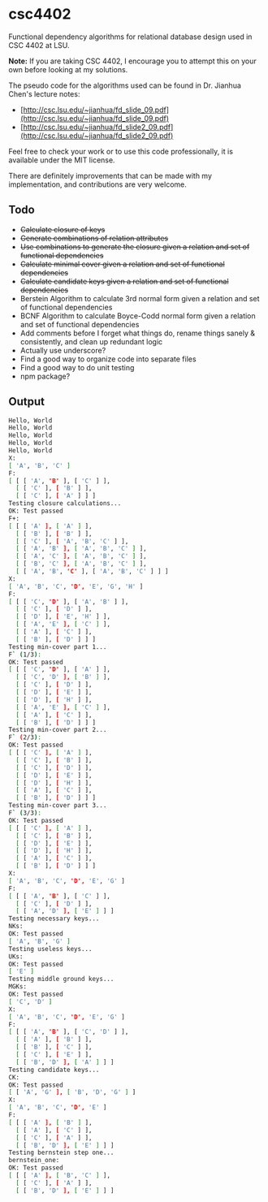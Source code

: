 csc4402
=======
Functional dependency algorithms for relational database design used in CSC 4402 at LSU.


**Note:** If you are taking CSC 4402, I encourage you to attempt this on your own before looking at my solutions.

The pseudo code for the algorithms used can be found in Dr. Jianhua Chen's lecture notes:
* [http://csc.lsu.edu/~jianhua/fd_slide_09.pdf](http://csc.lsu.edu/~jianhua/fd_slide_09.pdf)
* [http://csc.lsu.edu/~jianhua/fd_slide2_09.pdf](http://csc.lsu.edu/~jianhua/fd_slide2_09.pdf)


Feel free to check your work or to use this code professionally, it is available under the MIT license.

There are definitely improvements that can be made with my implementation, and contributions are very welcome.

Todo
---
* ~~Calculate closure of keys~~
* ~~Generate combinations of relation attributes~~
* ~~Use combinations to generate the closure given a relation and set of functional dependencies~~
* ~~Calculate minimal cover given a relation and set of functional dependencies~~
* ~~Calculate candidate keys given a relation and set of functional dependencies~~
* Berstein Algorithm to calculate 3rd normal form given a relation and set of functional dependencies
* BCNF Algorithm to calculate Boyce-Codd normal form given a relation and set of functional dependencies
* Add comments before I forget what things do, rename things sanely & consistently, and clean up redundant logic
* Actually use underscore?
* Find a good way to organize code into separate files
* Find a good way to do unit testing
* npm package?

Output
---
```sh
Hello, World
Hello, World
Hello, World
Hello, World
Hello, World
X:
[ 'A', 'B', 'C' ]
F:
[ [ [ 'A', 'B' ], [ 'C' ] ],
  [ [ 'C' ], [ 'B' ] ],
  [ [ 'C' ], [ 'A' ] ] ]
Testing closure calculations...
OK: Test passed
F+:
[ [ [ 'A' ], [ 'A' ] ],
  [ [ 'B' ], [ 'B' ] ],
  [ [ 'C' ], [ 'A', 'B', 'C' ] ],
  [ [ 'A', 'B' ], [ 'A', 'B', 'C' ] ],
  [ [ 'A', 'C' ], [ 'A', 'B', 'C' ] ],
  [ [ 'B', 'C' ], [ 'A', 'B', 'C' ] ],
  [ [ 'A', 'B', 'C' ], [ 'A', 'B', 'C' ] ] ]
X:
[ 'A', 'B', 'C', 'D', 'E', 'G', 'H' ]
F:
[ [ [ 'C', 'D' ], [ 'A', 'B' ] ],
  [ [ 'C' ], [ 'D' ] ],
  [ [ 'D' ], [ 'E', 'H' ] ],
  [ [ 'A', 'E' ], [ 'C' ] ],
  [ [ 'A' ], [ 'C' ] ],
  [ [ 'B' ], [ 'D' ] ] ]
Testing min-cover part 1...
F` (1/3):
OK: Test passed
[ [ [ 'C', 'D' ], [ 'A' ] ],
  [ [ 'C', 'D' ], [ 'B' ] ],
  [ [ 'C' ], [ 'D' ] ],
  [ [ 'D' ], [ 'E' ] ],
  [ [ 'D' ], [ 'H' ] ],
  [ [ 'A', 'E' ], [ 'C' ] ],
  [ [ 'A' ], [ 'C' ] ],
  [ [ 'B' ], [ 'D' ] ] ]
Testing min-cover part 2...
F` (2/3):
OK: Test passed
[ [ [ 'C' ], [ 'A' ] ],
  [ [ 'C' ], [ 'B' ] ],
  [ [ 'C' ], [ 'D' ] ],
  [ [ 'D' ], [ 'E' ] ],
  [ [ 'D' ], [ 'H' ] ],
  [ [ 'A' ], [ 'C' ] ],
  [ [ 'B' ], [ 'D' ] ] ]
Testing min-cover part 3...
F` (3/3):
OK: Test passed
[ [ [ 'C' ], [ 'A' ] ],
  [ [ 'C' ], [ 'B' ] ],
  [ [ 'D' ], [ 'E' ] ],
  [ [ 'D' ], [ 'H' ] ],
  [ [ 'A' ], [ 'C' ] ],
  [ [ 'B' ], [ 'D' ] ] ]
X:
[ 'A', 'B', 'C', 'D', 'E', 'G' ]
F:
[ [ [ 'A', 'B' ], [ 'C' ] ],
  [ [ 'C' ], [ 'D' ] ],
  [ [ 'A', 'D' ], [ 'E' ] ] ]
Testing necessary keys...
NKs:
OK: Test passed
[ 'A', 'B', 'G' ]
Testing useless keys...
UKs:
OK: Test passed
[ 'E' ]
Testing middle ground keys...
MGKs:
OK: Test passed
[ 'C', 'D' ]
X:
[ 'A', 'B', 'C', 'D', 'E', 'G' ]
F:
[ [ [ 'A', 'B' ], [ 'C', 'D' ] ],
  [ [ 'A' ], [ 'B' ] ],
  [ [ 'B' ], [ 'C' ] ],
  [ [ 'C' ], [ 'E' ] ],
  [ [ 'B', 'D' ], [ 'A' ] ] ]
Testing candidate keys...
CK:
OK: Test passed
[ [ 'A', 'G' ], [ 'B', 'D', 'G' ] ]
X:
[ 'A', 'B', 'C', 'D', 'E' ]
F:
[ [ [ 'A' ], [ 'B' ] ],
  [ [ 'A' ], [ 'C' ] ],
  [ [ 'C' ], [ 'A' ] ],
  [ [ 'B', 'D' ], [ 'E' ] ] ]
Testing bernstein step one...
bernstein_one:
OK: Test passed
[ [ [ 'A' ], [ 'B', 'C' ] ],
  [ [ 'C' ], [ 'A' ] ],
  [ [ 'B', 'D' ], [ 'E' ] ] ]

```
